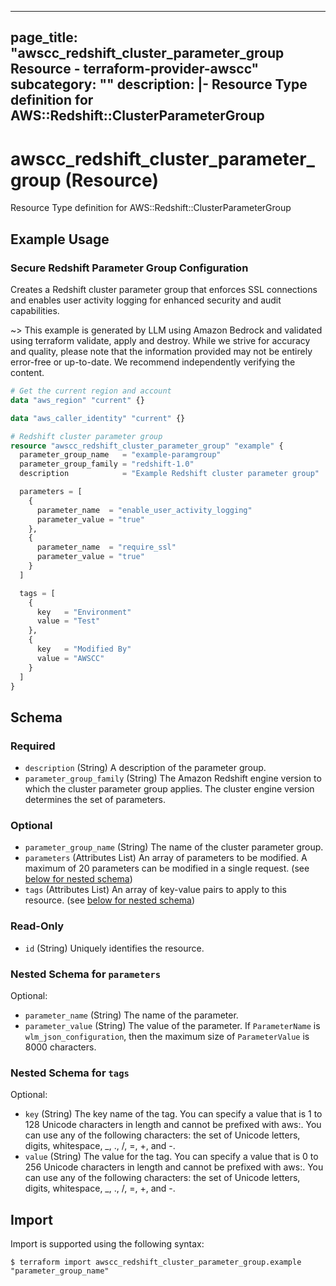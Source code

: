 
---
page_title: "awscc_redshift_cluster_parameter_group Resource - terraform-provider-awscc"
subcategory: ""
description: |-
  Resource Type definition for AWS::Redshift::ClusterParameterGroup
---

# awscc_redshift_cluster_parameter_group (Resource)

Resource Type definition for AWS::Redshift::ClusterParameterGroup

## Example Usage

### Secure Redshift Parameter Group Configuration

Creates a Redshift cluster parameter group that enforces SSL connections and enables user activity logging for enhanced security and audit capabilities.

~> This example is generated by LLM using Amazon Bedrock and validated using terraform validate, apply and destroy. While we strive for accuracy and quality, please note that the information provided may not be entirely error-free or up-to-date. We recommend independently verifying the content.

```terraform
# Get the current region and account
data "aws_region" "current" {}

data "aws_caller_identity" "current" {}

# Redshift cluster parameter group
resource "awscc_redshift_cluster_parameter_group" "example" {
  parameter_group_name   = "example-paramgroup"
  parameter_group_family = "redshift-1.0"
  description            = "Example Redshift cluster parameter group"

  parameters = [
    {
      parameter_name  = "enable_user_activity_logging"
      parameter_value = "true"
    },
    {
      parameter_name  = "require_ssl"
      parameter_value = "true"
    }
  ]

  tags = [
    {
      key   = "Environment"
      value = "Test"
    },
    {
      key   = "Modified By"
      value = "AWSCC"
    }
  ]
}
```

<!-- schema generated by tfplugindocs -->
## Schema

### Required

- `description` (String) A description of the parameter group.
- `parameter_group_family` (String) The Amazon Redshift engine version to which the cluster parameter group applies. The cluster engine version determines the set of parameters.

### Optional

- `parameter_group_name` (String) The name of the cluster parameter group.
- `parameters` (Attributes List) An array of parameters to be modified. A maximum of 20 parameters can be modified in a single request. (see [below for nested schema](#nestedatt--parameters))
- `tags` (Attributes List) An array of key-value pairs to apply to this resource. (see [below for nested schema](#nestedatt--tags))

### Read-Only

- `id` (String) Uniquely identifies the resource.

<a id="nestedatt--parameters"></a>
### Nested Schema for `parameters`

Optional:

- `parameter_name` (String) The name of the parameter.
- `parameter_value` (String) The value of the parameter. If `ParameterName` is `wlm_json_configuration`, then the maximum size of `ParameterValue` is 8000 characters.


<a id="nestedatt--tags"></a>
### Nested Schema for `tags`

Optional:

- `key` (String) The key name of the tag. You can specify a value that is 1 to 128 Unicode characters in length and cannot be prefixed with aws:. You can use any of the following characters: the set of Unicode letters, digits, whitespace, _, ., /, =, +, and -.
- `value` (String) The value for the tag. You can specify a value that is 0 to 256 Unicode characters in length and cannot be prefixed with aws:. You can use any of the following characters: the set of Unicode letters, digits, whitespace, _, ., /, =, +, and -.

## Import

Import is supported using the following syntax:

```shell
$ terraform import awscc_redshift_cluster_parameter_group.example "parameter_group_name"
```
